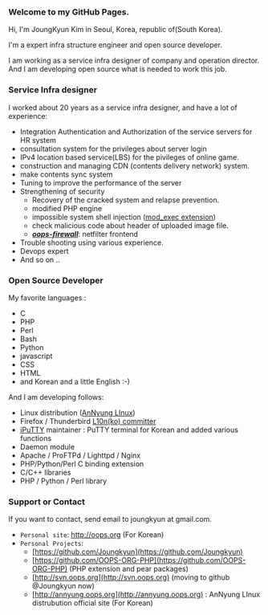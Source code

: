 ### Welcome to my GitHub Pages.
Hi, I'm JoungKyun Kim in Seoul, Korea, republic of(South Korea).

I'm a expert infra structure engineer and open source developer.

I am working as a service infra designer of company and operation director. And I am developing open source what is needed to work this job.

### Service Infra designer

I worked about 20 years as a service infra designer, and have a lot of experience:

  * Integration Authentication and Authorization of the service servers for HR system
  * consultation system for the privileges about server login
  * IPv4 location based service(LBS) for the pivileges of online game.
  * construction and managing CDN (contents delivery network) system.
   * make contents sync system
   * Tuning to improve the performance of the server
  * Strengthening of security
    * Recovery of the cracked system and relapse prevention.
    * modified PHP engine
     * impossible system shell injection ([mod_exec extension](https://github.com/OOPS-ORG-PHP/mod_execdir))
     * check malicious code about header of uploaded image file.
    * ***[oops-firewall](http://svn.oops.org/wsvn/OOPS.oops-firewall)***: netfilter frontend
  * Trouble shooting using various experience.
  * Devops expert
  * And so on ..

### Open Source Developer

My favorite languages :
  * C
  * PHP
  * Perl
  * Bash
  * Python
  * javascript
  * CSS
  * HTML
  * and Korean and a little English :-)

And I am developing follows:

  * Linux distribution ([AnNyung LInux](http://distrowatch.com/table.php?distribution=annyung))
  * Firefox / Thunderbird [L10n(ko) committer](https://wiki.mozilla.org/L10n:Teams:ko)
  * [iPuTTY](https://github.com/iPuTTY/iPuTTY) maintainer : PuTTY terminal for Korean and added various functions
  * Daemon module
   * Apache / ProFTPd / Lighttpd / Nginx
  * PHP/Python/Perl C binding extension
  * C/C++ libraries
  * PHP / Python / Perl library

### Support or Contact

If you want to contact, send email to joungkyun at gmail.com.

 * ```Personal site```: http://oops.org (For Korean)
 * ```Personal Projects```:
   * [https://github.com/Joungkyun](https://github.com/Joungkyun)
   * [https://github.com/OOPS-ORG-PHP](https://github.com/OOPS-ORG-PHP) (PHP extension and pear packages)
   * [http://svn.oops.org](http://svn.oops.org) (moving to github @Joungkyun now)
   * [http://annyung.oops.org](http://annyung.oops.org) : AnNyung LInux distrubution official site (For Korean)
